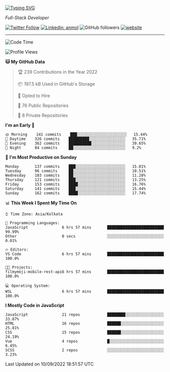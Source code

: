 [![Typing SVG](https://readme-typing-svg.herokuapp.com?lines=HI%2C+I'm+Tonal;I'm+a+MEVN+Stack+Developer)](https://git.io/typing-svg)

<p><em>Full-Stack Developer</em></p>

[![Twitter Follow](https://img.shields.io/twitter/follow/tonalmathew?style=flat)](https://twitter.com/intent/follow?screen_name=tonalmathew)
[![Linkedin: anmol](https://img.shields.io/badge/tonal-mathew?style=flat-square&logo=Linkedin&logoColor=white&link=https://www.linkedin.com/in/tonal-mathew/)](https://www.linkedin.com/in/tonal-mathew/)
![GitHub followers](https://img.shields.io/github/followers/tonalmathew?label=Follow&style=social)
[![website](https://img.shields.io/badge/Website-46a2f1.svg?&style=flat-square&logo=Google-Chrome&logoColor=white&link=http://tonalmathew.github.io/)](http://tonalmathew.github.io/)

---
<!--START_SECTION:waka-->
![Code Time](http://img.shields.io/badge/Code%20Time-712%20hrs%2057%20mins-blue)

![Profile Views](http://img.shields.io/badge/Profile%20Views-0-blue)

**🐱 My GitHub Data** 

> 🏆 239 Contributions in the Year 2022
 > 
> 📦 197.5 kB Used in GitHub's Storage 
 > 
> 💼 Opted to Hire
 > 
> 📜 76 Public Repositories 
 > 
> 🔑 8 Private Repositories  
 > 
**I'm an Early 🐤** 

```text
🌞 Morning    141 commits    ███░░░░░░░░░░░░░░░░░░░░░░   15.44% 
🌆 Daytime    326 commits    █████████░░░░░░░░░░░░░░░░   35.71% 
🌃 Evening    362 commits    ██████████░░░░░░░░░░░░░░░   39.65% 
🌙 Night      84 commits     ██░░░░░░░░░░░░░░░░░░░░░░░   9.2%

```
📅 **I'm Most Productive on Sunday** 

```text
Monday       137 commits    ███░░░░░░░░░░░░░░░░░░░░░░   15.01% 
Tuesday      96 commits     ██░░░░░░░░░░░░░░░░░░░░░░░   10.51% 
Wednesday    103 commits    ██░░░░░░░░░░░░░░░░░░░░░░░   11.28% 
Thursday     121 commits    ███░░░░░░░░░░░░░░░░░░░░░░   13.25% 
Friday       153 commits    ████░░░░░░░░░░░░░░░░░░░░░   16.76% 
Saturday     141 commits    ███░░░░░░░░░░░░░░░░░░░░░░   15.44% 
Sunday       162 commits    ████░░░░░░░░░░░░░░░░░░░░░   17.74%

```


📊 **This Week I Spent My Time On** 

```text
⌚︎ Time Zone: Asia/Kolkata

💬 Programming Languages: 
JavaScript               6 hrs 57 mins       █████████████████████████   99.99% 
Other                    0 secs              ░░░░░░░░░░░░░░░░░░░░░░░░░   0.01%

🔥 Editors: 
VS Code                  6 hrs 57 mins       █████████████████████████   100.0%

🐱‍💻 Projects: 
filmymoji-mobile-rest-api6 hrs 57 mins       █████████████████████████   100.0%

💻 Operating System: 
WSL                      6 hrs 57 mins       █████████████████████████   100.0%

```

**I Mostly Code in JavaScript** 

```text
JavaScript               21 repos            ████████░░░░░░░░░░░░░░░░░   33.87% 
HTML                     16 repos            ██████░░░░░░░░░░░░░░░░░░░   25.81% 
CSS                      15 repos            ██████░░░░░░░░░░░░░░░░░░░   24.19% 
Vue                      4 repos             █░░░░░░░░░░░░░░░░░░░░░░░░   6.45% 
SCSS                     2 repos             ░░░░░░░░░░░░░░░░░░░░░░░░░   3.23%

```



 Last Updated on 10/09/2022 18:51:57 UTC
<!--END_SECTION:waka-->
